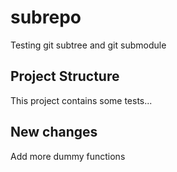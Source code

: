# subrepo
Testing git subtree and git submodule

## Project Structure
This project contains some tests...

## New changes
Add more dummy functions
